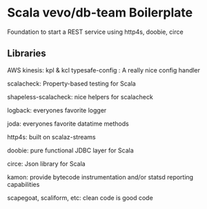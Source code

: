 # Scala vevo/db-team Boilerplate

Foundation to start a REST service using http4s, doobie, circe

## Libraries

AWS kinesis: kpl & kcl
typesafe-config : A really nice config handler

scalacheck: Property-based testing for Scala

shapeless-scalacheck: nice helpers for scalacheck

logback: everyones favorite logger

joda: everyones favorite datatime methods

http4s: built on scalaz-streams

doobie:  pure functional JDBC layer for Scala

circe: Json library for Scala 

kamon: provide bytecode instrumentation and/or statsd reporting capabilities 

scapegoat, scaliform, etc: clean code is good code
